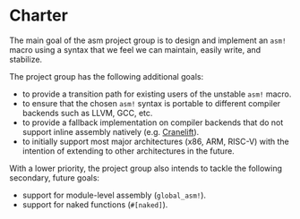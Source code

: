 # Charter

The main goal of the asm project group is to design and implement an `asm!` macro using a syntax that we feel we can maintain, easily write, and stabilize.

The project group has the following additional goals:
* to provide a transition path for existing users of the unstable `asm!` macro.
* to ensure that the chosen `asm!` syntax is portable to different compiler backends such as LLVM, GCC, etc.
* to provide a fallback implementation on compiler backends that do not support inline assembly natively (e.g. [Cranelift][cranelift]).
* to initially support most major architectures (x86, ARM, RISC-V) with the intention of extending to other architectures in the future.

With a lower priority, the project group also intends to tackle the following secondary, future goals:
* support for module-level assembly (`global_asm!`).
* support for naked functions (`#[naked]`).

[cranelift]: https://github.com/CraneStation/cranelift/issues/444
